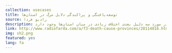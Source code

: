 ```yaml
---
collection: usecases
title: توسعه‌یافتگی و پراکندگی دلایل مرگ در استان‌ها
source: رادیو فردا 
description: پراکندگی دلایل مرگ و میر در استان‌ها چه می‌تواند به ما بگوید؟ نگاهی به گزارش سازمان ثبت احوال درباره چهار دلیل اصلی مرگ و میر در ۳۱ استان کشور در سال ۱۳۹۳ نشان می‌دهد که بیماری‌های قلبی وعروقی شایع‌ترین دلیل مرگ است، ولی در مورد سه دلیل بعدی اختلاف زیادی در میان استان‌ها وجود دارد.
link: http://www.radiofarda.com/a/f3-death-cause-provinces/28114816.html
img: sh2.png
featured: yes
lang: fa
---
```


